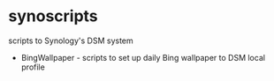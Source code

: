 # synoscripts
scripts to Synology's DSM system

* BingWallpaper - scripts to set up daily Bing wallpaper to DSM local profile
